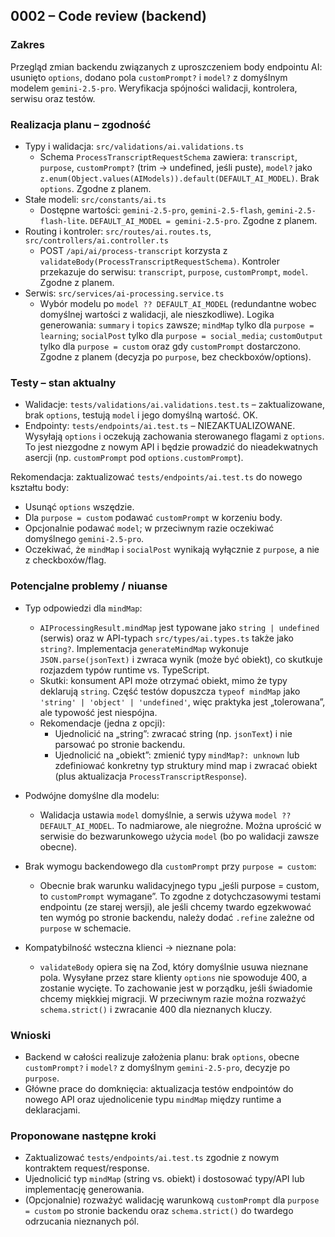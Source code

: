 ## 0002 – Code review (backend)

### Zakres

Przegląd zmian backendu związanych z uproszczeniem body endpointu AI: usunięto `options`, dodano pola `customPrompt?` i `model?` z domyślnym modelem `gemini-2.5-pro`. Weryfikacja spójności walidacji, kontrolera, serwisu oraz testów.

### Realizacja planu – zgodność

- Typy i walidacja: `src/validations/ai.validations.ts`
  - Schema `ProcessTranscriptRequestSchema` zawiera: `transcript`, `purpose`, `customPrompt?` (trim → undefined, jeśli puste), `model?` jako `z.enum(Object.values(AIModels)).default(DEFAULT_AI_MODEL)`. Brak `options`. Zgodne z planem.
- Stałe modeli: `src/constants/ai.ts`
  - Dostępne wartości: `gemini-2.5-pro`, `gemini-2.5-flash`, `gemini-2.5-flash-lite`. `DEFAULT_AI_MODEL = gemini-2.5-pro`. Zgodne z planem.
- Routing i kontroler: `src/routes/ai.routes.ts`, `src/controllers/ai.controller.ts`
  - POST `/api/ai/process-transcript` korzysta z `validateBody(ProcessTranscriptRequestSchema)`. Kontroler przekazuje do serwisu: `transcript`, `purpose`, `customPrompt`, `model`. Zgodne z planem.
- Serwis: `src/services/ai-processing.service.ts`
  - Wybór modelu po `model ?? DEFAULT_AI_MODEL` (redundantne wobec domyślnej wartości z walidacji, ale nieszkodliwe). Logika generowania: `summary` i `topics` zawsze; `mindMap` tylko dla `purpose = learning`; `socialPost` tylko dla `purpose = social_media`; `customOutput` tylko dla `purpose = custom` oraz gdy `customPrompt` dostarczono. Zgodne z planem (decyzja po `purpose`, bez checkboxów/options).

### Testy – stan aktualny

- Walidacje: `tests/validations/ai.validations.test.ts` – zaktualizowane, brak `options`, testują `model` i jego domyślną wartość. OK.
- Endpointy: `tests/endpoints/ai.test.ts` – NIEZAKTUALIZOWANE. Wysyłają `options` i oczekują zachowania sterowanego flagami z `options`. To jest niezgodne z nowym API i będzie prowadzić do nieadekwatnych asercji (np. `customPrompt` pod `options.customPrompt`).

Rekomendacja: zaktualizować `tests/endpoints/ai.test.ts` do nowego kształtu body:

- Usunąć `options` wszędzie.
- Dla `purpose = custom` podawać `customPrompt` w korzeniu body.
- Opcjonalnie podawać `model`; w przeciwnym razie oczekiwać domyślnego `gemini-2.5-pro`.
- Oczekiwać, że `mindMap` i `socialPost` wynikają wyłącznie z `purpose`, a nie z checkboxów/flag.

### Potencjalne problemy / niuanse

- Typ odpowiedzi dla `mindMap`:

  - `AIProcessingResult.mindMap` jest typowane jako `string | undefined` (serwis) oraz w API-typach `src/types/ai.types.ts` także jako `string?`. Implementacja `generateMindMap` wykonuje `JSON.parse(jsonText)` i zwraca wynik (może być obiekt), co skutkuje rozjazdem typów runtime vs. TypeScript.
  - Skutki: konsument API może otrzymać obiekt, mimo że typy deklarują `string`. Część testów dopuszcza `typeof mindMap` jako `'string' | 'object' | 'undefined'`, więc praktyka jest „tolerowana”, ale typowość jest niespójna.
  - Rekomendacje (jedna z opcji):
    - Ujednolicić na „string”: zwracać string (np. `jsonText`) i nie parsować po stronie backendu.
    - Ujednolicić na „obiekt”: zmienić typy `mindMap?: unknown` lub zdefiniować konkretny typ struktury mind map i zwracać obiekt (plus aktualizacja `ProcessTranscriptResponse`).

- Podwójne domyślne dla modelu:

  - Walidacja ustawia `model` domyślnie, a serwis używa `model ?? DEFAULT_AI_MODEL`. To nadmiarowe, ale niegroźne. Można uprościć w serwisie do bezwarunkowego użycia `model` (bo po walidacji zawsze obecne).

- Brak wymogu backendowego dla `customPrompt` przy `purpose = custom`:

  - Obecnie brak warunku walidacyjnego typu „jeśli purpose = custom, to `customPrompt` wymagane”. To zgodne z dotychczasowymi testami endpointu (ze starej wersji), ale jeśli chcemy twardo egzekwować ten wymóg po stronie backendu, należy dodać `.refine` zależne od `purpose` w schemacie.

- Kompatybilność wsteczna klienci → nieznane pola:
  - `validateBody` opiera się na Zod, który domyślnie usuwa nieznane pola. Wysyłane przez stare klienty `options` nie spowoduje 400, a zostanie wycięte. To zachowanie jest w porządku, jeśli świadomie chcemy miękkiej migracji. W przeciwnym razie można rozważyć `schema.strict()` i zwracanie 400 dla nieznanych kluczy.

### Wnioski

- Backend w całości realizuje założenia planu: brak `options`, obecne `customPrompt?` i `model?` z domyślnym `gemini-2.5-pro`, decyzje po `purpose`.
- Główne prace do domknięcia: aktualizacja testów endpointów do nowego API oraz ujednolicenie typu `mindMap` między runtime a deklaracjami.

### Proponowane następne kroki

- Zaktualizować `tests/endpoints/ai.test.ts` zgodnie z nowym kontraktem request/response.
- Ujednolicić typ `mindMap` (string vs. obiekt) i dostosować typy/API lub implementację generowania.
- (Opcjonalnie) rozważyć walidację warunkową `customPrompt` dla `purpose = custom` po stronie backendu oraz `schema.strict()` do twardego odrzucania nieznanych pól.
